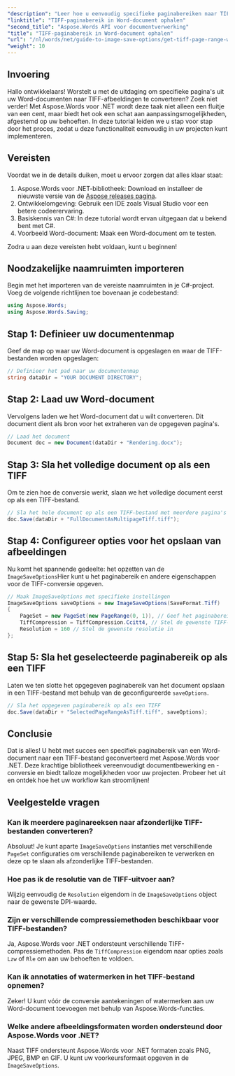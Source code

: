 ```yaml
---
"description": "Leer hoe u eenvoudig specifieke paginabereiken naar TIFF-afbeeldingen kunt converteren met Aspose.Words voor .NET. Deze stapsgewijze handleiding leidt u door het hele proces."
"linktitle": "TIFF-paginabereik in Word-document ophalen"
"second_title": "Aspose.Words API voor documentverwerking"
"title": "TIFF-paginabereik in Word-document ophalen"
"url": "/nl/words/net/guide-to-image-save-options/get-tiff-page-range-word-document/"
"weight": 10
---
```


## Invoering

Hallo ontwikkelaars! Worstelt u met de uitdaging om specifieke pagina's uit uw Word-documenten naar TIFF-afbeeldingen te converteren? Zoek niet verder! Met Aspose.Words voor .NET wordt deze taak niet alleen een fluitje van een cent, maar biedt het ook een schat aan aanpassingsmogelijkheden, afgestemd op uw behoeften. In deze tutorial leiden we u stap voor stap door het proces, zodat u deze functionaliteit eenvoudig in uw projecten kunt implementeren.

## Vereisten

Voordat we in de details duiken, moet u ervoor zorgen dat alles klaar staat:

1. Aspose.Words voor .NET-bibliotheek: Download en installeer de nieuwste versie van de [Aspose releases pagina](https://releases.aspose.com/words/net/).
2. Ontwikkelomgeving: Gebruik een IDE zoals Visual Studio voor een betere codeerervaring.
3. Basiskennis van C#: In deze tutorial wordt ervan uitgegaan dat u bekend bent met C#.
4. Voorbeeld Word-document: Maak een Word-document om te testen.

Zodra u aan deze vereisten hebt voldaan, kunt u beginnen!

## Noodzakelijke naamruimten importeren

Begin met het importeren van de vereiste naamruimten in je C#-project. Voeg de volgende richtlijnen toe bovenaan je codebestand:

```csharp
using Aspose.Words;
using Aspose.Words.Saving;
```

## Stap 1: Definieer uw documentenmap

Geef de map op waar uw Word-document is opgeslagen en waar de TIFF-bestanden worden opgeslagen:

```csharp
// Definieer het pad naar uw documentenmap
string dataDir = "YOUR DOCUMENT DIRECTORY";
```

## Stap 2: Laad uw Word-document

Vervolgens laden we het Word-document dat u wilt converteren. Dit document dient als bron voor het extraheren van de opgegeven pagina's.

```csharp
// Laad het document
Document doc = new Document(dataDir + "Rendering.docx");
```

## Stap 3: Sla het volledige document op als een TIFF

Om te zien hoe de conversie werkt, slaan we het volledige document eerst op als een TIFF-bestand.

```csharp
// Sla het hele document op als een TIFF-bestand met meerdere pagina's
doc.Save(dataDir + "FullDocumentAsMultipageTiff.tiff");
```

## Stap 4: Configureer opties voor het opslaan van afbeeldingen

Nu komt het spannende gedeelte: het opzetten van de `ImageSaveOptions`Hier kunt u het paginabereik en andere eigenschappen voor de TIFF-conversie opgeven.

```csharp
// Maak ImageSaveOptions met specifieke instellingen
ImageSaveOptions saveOptions = new ImageSaveOptions(SaveFormat.Tiff)
{
    PageSet = new PageSet(new PageRange(0, 1)), // Geef het paginabereik op (nulgebaseerd)
    TiffCompression = TiffCompression.Ccitt4, // Stel de gewenste TIFF-compressie in
    Resolution = 160 // Stel de gewenste resolutie in
};
```

## Stap 5: Sla het geselecteerde paginabereik op als een TIFF

Laten we ten slotte het opgegeven paginabereik van het document opslaan in een TIFF-bestand met behulp van de geconfigureerde `saveOptions`.

```csharp
// Sla het opgegeven paginabereik op als een TIFF
doc.Save(dataDir + "SelectedPageRangeAsTiff.tiff", saveOptions);
```

## Conclusie

Dat is alles! U hebt met succes een specifiek paginabereik van een Word-document naar een TIFF-bestand geconverteerd met Aspose.Words voor .NET. Deze krachtige bibliotheek vereenvoudigt documentbewerking en -conversie en biedt talloze mogelijkheden voor uw projecten. Probeer het uit en ontdek hoe het uw workflow kan stroomlijnen!

## Veelgestelde vragen

### Kan ik meerdere paginareeksen naar afzonderlijke TIFF-bestanden converteren?

Absoluut! Je kunt aparte `ImageSaveOptions` instanties met verschillende `PageSet` configuraties om verschillende paginabereiken te verwerken en deze op te slaan als afzonderlijke TIFF-bestanden.

### Hoe pas ik de resolutie van de TIFF-uitvoer aan?

Wijzig eenvoudig de `Resolution` eigendom in de `ImageSaveOptions` object naar de gewenste DPI-waarde.

### Zijn er verschillende compressiemethoden beschikbaar voor TIFF-bestanden?

Ja, Aspose.Words voor .NET ondersteunt verschillende TIFF-compressiemethoden. Pas de `TiffCompression` eigendom naar opties zoals `Lzw` of `Rle` om aan uw behoeften te voldoen.

### Kan ik annotaties of watermerken in het TIFF-bestand opnemen?

Zeker! U kunt vóór de conversie aantekeningen of watermerken aan uw Word-document toevoegen met behulp van Aspose.Words-functies.

### Welke andere afbeeldingsformaten worden ondersteund door Aspose.Words voor .NET?

Naast TIFF ondersteunt Aspose.Words voor .NET formaten zoals PNG, JPEG, BMP en GIF. U kunt uw voorkeursformaat opgeven in de `ImageSaveOptions`.